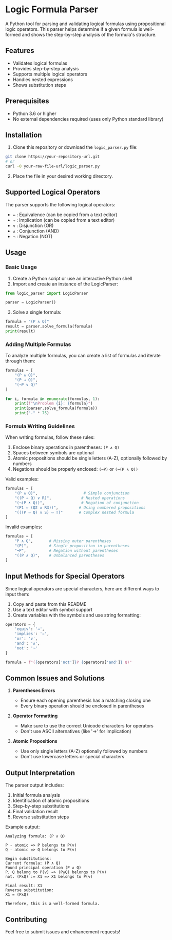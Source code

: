# Logic Formula Parser

A Python tool for parsing and validating logical formulas using propositional logic operators. This parser helps determine if a given formula is well-formed and shows the step-by-step analysis of the formula's structure.

## Features

- Validates logical formulas
- Provides step-by-step analysis
- Supports multiple logical operators
- Handles nested expressions
- Shows substitution steps

## Prerequisites

- Python 3.6 or higher
- No external dependencies required (uses only Python standard library)

## Installation

1. Clone this repository or download the `logic_parser.py` file:
```bash
git clone https://your-repository-url.git
# or
curl -O your-raw-file-url/logic_parser.py
```

2. Place the file in your desired working directory.

## Supported Logical Operators

The parser supports the following logical operators:

- `⇔` : Equivalence (can be copied from a text editor)
- `⇒` : Implication (can be copied from a text editor)
- `∨` : Disjunction (OR)
- `∧` : Conjunction (AND)
- `¬` : Negation (NOT)

## Usage

### Basic Usage

1. Create a Python script or use an interactive Python shell
2. Import and create an instance of the LogicParser:

```python
from logic_parser import LogicParser

parser = LogicParser()
```

3. Solve a single formula:

```python
formula = "(P ∧ Q)"
result = parser.solve_formula(formula)
print(result)
```

### Adding Multiple Formulas

To analyze multiple formulas, you can create a list of formulas and iterate through them:

```python
formulas = [
    "(P ∧ Q)",
    "(P ⇒ Q)",
    "(¬P ∨ Q)"
]

for i, formula in enumerate(formulas, 1):
    print(f"\nProblem {i}: {formula}")
    print(parser.solve_formula(formula))
    print("-" * 75)
```

### Formula Writing Guidelines

When writing formulas, follow these rules:

1. Enclose binary operations in parentheses: `(P ∧ Q)`
2. Spaces between symbols are optional
3. Atomic propositions should be single letters (A-Z), optionally followed by numbers
4. Negations should be properly enclosed: `(¬P)` or `(¬(P ∧ Q))`

Valid examples:
```python
formulas = [
    "(P ∧ Q)",                    # Simple conjunction
    "((P ⇒ Q) ∨ R)",             # Nested operations
    "(¬(P ∧ Q))",                # Negation of conjunction
    "(P1 ⇔ (Q2 ∧ R3))",         # Using numbered propositions
    "(((P ⇒ Q) ∨ S) ⇔ T)"       # Complex nested formula
]
```

Invalid examples:
```python
formulas = [
    "P ∧ Q",       # Missing outer parentheses
    "(P)",         # Single proposition in parentheses
    "¬P",          # Negation without parentheses
    "((P ∧ Q)",    # Unbalanced parentheses
]
```

## Input Methods for Special Operators

Since logical operators are special characters, here are different ways to input them:

1. Copy and paste from this README
2. Use a text editor with symbol support
3. Create variables with the symbols and use string formatting:
```python
operators = {
    'equiv': '⇔',
    'implies': '⇒',
    'or': '∨',
    'and': '∧',
    'not': '¬'
}

formula = f"({operators['not']}P {operators['and']} Q)"
```

## Common Issues and Solutions

1. **Parentheses Errors**
   - Ensure each opening parenthesis has a matching closing one
   - Every binary operation should be enclosed in parentheses

2. **Operator Formatting**
   - Make sure to use the correct Unicode characters for operators
   - Don't use ASCII alternatives (like '->' for implication)

3. **Atomic Propositions**
   - Use only single letters (A-Z) optionally followed by numbers
   - Don't use lowercase letters or special characters

## Output Interpretation

The parser output includes:
1. Initial formula analysis
2. Identification of atomic propositions
3. Step-by-step substitutions
4. Final validation result
5. Reverse substitution steps

Example output:
```
Analyzing formula: (P ∧ Q)

P - atomic => P belongs to P(v)
Q - atomic => Q belongs to P(v)

Begin substitutions:
Current formula: (P ∧ Q)
Found principal operation (P ∧ Q)
P, Q belong to P(v) => (P∧Q) belongs to P(v)
not. (P∧Q) := X1 => X1 belongs to P(v)

Final result: X1
Reverse substitution:
X1 = (P∧Q)

Therefore, this is a well-formed formula.
```

## Contributing

Feel free to submit issues and enhancement requests!

